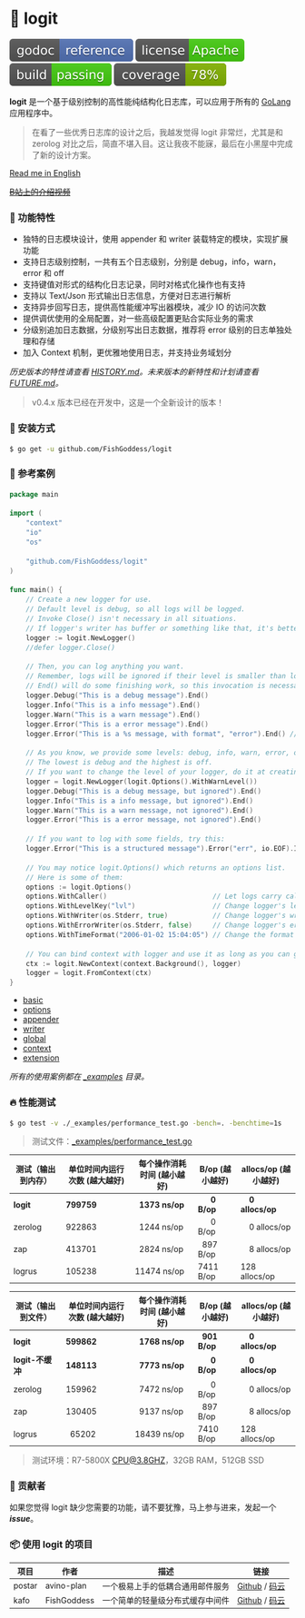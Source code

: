 # 📝 logit

[![Go Doc](_icons/godoc.svg)](https://pkg.go.dev/github.com/FishGoddess/logit)
[![License](_icons/license.svg)](https://www.apache.org/licenses/LICENSE-2.0.html)
[![License](_icons/build.svg)](_icons/build.svg)
[![License](_icons/coverage.svg)](_icons/coverage.svg)

**logit** 是一个基于级别控制的高性能纯结构化日志库，可以应用于所有的 [GoLang](https://golang.org) 应用程序中。

> 在看了一些优秀日志库的设计之后，我越发觉得 logit 非常烂，尤其是和 zerolog 对比之后，简直不堪入目。这让我夜不能寐，最后在小黑屋中完成了新的设计方案。

[Read me in English](./README.en.md)

~~[B站上的介绍视频](https://www.bilibili.com/video/BV14t4y1y7rF)~~

### 🥇 功能特性

* 独特的日志模块设计，使用 appender 和 writer 装载特定的模块，实现扩展功能
* 支持日志级别控制，一共有五个日志级别，分别是 debug，info，warn，error 和 off
* 支持键值对形式的结构化日志记录，同时对格式化操作也有支持
* 支持以 Text/Json 形式输出日志信息，方便对日志进行解析
* 支持异步回写日志，提供高性能缓冲写出器模块，减少 IO 的访问次数
* 提供调优使用的全局配置，对一些高级配置更贴合实际业务的需求
* 分级别追加日志数据，分级别写出日志数据，推荐将 error 级别的日志单独处理和存储
* 加入 Context 机制，更优雅地使用日志，并支持业务域划分

_历史版本的特性请查看 [HISTORY.md](./HISTORY.md)。未来版本的新特性和计划请查看 [FUTURE.md](./FUTURE.md)。_

> v0.4.x 版本已经在开发中，这是一个全新设计的版本！

### 🚀 安装方式

```bash
$ go get -u github.com/FishGoddess/logit
```

### 📖 参考案例

```go
package main

import (
	"context"
	"io"
	"os"

	"github.com/FishGoddess/logit"
)

func main() {
	// Create a new logger for use.
	// Default level is debug, so all logs will be logged.
	// Invoke Close() isn't necessary in all situations.
	// If logger's writer has buffer or something like that, it's better to invoke Close() for flushing buffer or something else.
	logger := logit.NewLogger()
	//defer logger.Close()

	// Then, you can log anything you want.
	// Remember, logs will be ignored if their level is smaller than logger's level.
	// End() will do some finishing work, so this invocation is necessary.
	logger.Debug("This is a debug message").End()
	logger.Info("This is a info message").End()
	logger.Warn("This is a warn message").End()
	logger.Error("This is a error message").End()
	logger.Error("This is a %s message, with format", "error").End() // Format with params.

	// As you know, we provide some levels: debug, info, warn, error, off.
	// The lowest is debug and the highest is off.
	// If you want to change the level of your logger, do it at creating.
	logger = logit.NewLogger(logit.Options().WithWarnLevel())
	logger.Debug("This is a debug message, but ignored").End()
	logger.Info("This is a info message, but ignored").End()
	logger.Warn("This is a warn message, not ignored").End()
	logger.Error("This is a error message, not ignored").End()

	// If you want to log with some fields, try this:
	logger.Error("This is a structured message").Error("err", io.EOF).Int("trace", 123).End()

	// You may notice logit.Options() which returns an options list.
	// Here is some of them:
	options := logit.Options()
	options.WithCaller()                          // Let logs carry caller information.
	options.WithLevelKey("lvl")                   // Change logger's level key to "lvl".
	options.WithWriter(os.Stderr, true)           // Change logger's writer to os.Stderr with buffer.
	options.WithErrorWriter(os.Stderr, false)     // Change logger's error writer to os.Stderr without buffer.
	options.WithTimeFormat("2006-01-02 15:04:05") // Change the format of time (Only the log's time will apply it).

	// You can bind context with logger and use it as long as you can get the context.
	ctx := logit.NewContext(context.Background(), logger)
	logger = logit.FromContext(ctx)
}
```

* [basic](./_examples/basic.go)
* [options](./_examples/options.go)
* [appender](./_examples/appender.go)
* [writer](./_examples/writer.go)
* [global](./_examples/global.go)
* [context](./_examples/context.go)
* [extension](./_examples/extension.go)

_所有的使用案例都在 [_examples](./_examples) 目录。_

### 🔥 性能测试

```bash
$ go test -v ./_examples/performance_test.go -bench=. -benchtime=1s
```

> 测试文件：[_examples/performance_test.go](./_examples/performance_test.go)

| 测试（输出到内存） | 单位时间内运行次数 (越大越好) |  每个操作消耗时间 (越小越好) | B/op (越小越好) | allocs/op (越小越好) |
| -----------|--------|-------------|-------------|-------------|
| **logit** | **799759** | **&nbsp; 1373 ns/op** | **&nbsp; &nbsp; &nbsp; 0 B/op** | **&nbsp; &nbsp; 0 allocs/op** |
| zerolog | 922863 | &nbsp; 1244 ns/op | &nbsp; &nbsp; &nbsp; 0 B/op | &nbsp; &nbsp; 0 allocs/op |
| zap | 413701 | &nbsp; 2824 ns/op | &nbsp; 897 B/op | &nbsp; &nbsp; 8 allocs/op |
| logrus | 105238 | 11474 ns/op | 7411 B/op | 128 allocs/op |

| 测试（输出到文件） | 单位时间内运行次数 (越大越好) |  每个操作消耗时间 (越小越好) | B/op (越小越好) | allocs/op (越小越好) |
| -----------|--------|-------------|-------------|-------------|
| **logit** | **599862** | **&nbsp; 1768 ns/op** | **&nbsp; 901 B/op** | **&nbsp; &nbsp; 0 allocs/op** |
| **logit-不缓冲** | **148113** | **&nbsp; 7773 ns/op** | **&nbsp; &nbsp; &nbsp; 0 B/op** | **&nbsp; &nbsp; 0 allocs/op** |
| zerolog | 159962 | &nbsp; 7472 ns/op | &nbsp; &nbsp; &nbsp; 0 B/op | &nbsp; &nbsp; 0 allocs/op |
| zap | 130405 | &nbsp; 9137 ns/op | &nbsp; 897 B/op | &nbsp; &nbsp; 8 allocs/op |
| logrus | &nbsp; 65202 | 18439 ns/op | 7410 B/op | 128 allocs/op |

> 测试环境：R7-5800X CPU@3.8GHZ，32GB RAM，512GB SSD

### 👥 贡献者

如果您觉得 logit 缺少您需要的功能，请不要犹豫，马上参与进来，发起一个 _**issue**_。

### 📦 使用 logit 的项目

| 项目 | 作者 | 描述 | 链接 |
| -----------|--------|-------------| ---------------- |
| postar | avino-plan | 一个极易上手的低耦合通用邮件服务 | [Github](https://github.com/avino-plan/postar) / [码云](https://gitee.com/avino-plan/postar) |
| kafo | FishGoddess | 一个简单的轻量级分布式缓存中间件 | [Github](https://github.com/FishGoddess/kafo) / [码云](https://gitee.com/FishGoddess/kafo) |
